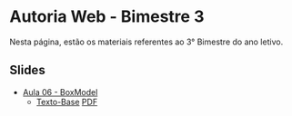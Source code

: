 # Autoria Web - Bimestre 3

Nesta página, estão os materiais referentes ao 3° Bimestre do ano letivo.

## Slides

- [Aula 06 - BoxModel](../slides/05/05.pdf)
  - [Texto-Base](../slides/05/texto.md) [PDF](../slides/05/texto.pdf)
